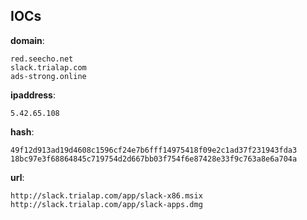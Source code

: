 
## IOCs

__domain__:

```text
red.seecho.net
slack.trialap.com
ads-strong.online
```
__ipaddress__:

```text
5.42.65.108
```
__hash__:

```text
49f12d913ad19d4608c1596cf24e7b6fff14975418f09e2c1ad37f231943fda3
18bc97e3f68864845c719754d2d667bb03f754f6e87428e33f9c763a8e6a704a
```
__url__:

```text
http://slack.trialap.com/app/slack-x86.msix
http://slack.trialap.com/app/slack-apps.dmg
```